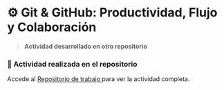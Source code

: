 # ⚙️ Git & GitHub: Productividad, Flujo y Colaboración

> **Actividad desarrollado en otro repositorio**

### 🚀 Actividad realizada en el repositorio

Accede al [Repositorio de trabajo ](https://github.com/AngeloLaMadrid/git-exercises) para ver la actividad completa.
